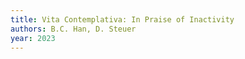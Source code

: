 ```yaml
---
title: Vita Contemplativa: In Praise of Inactivity
authors: B.C. Han, D. Steuer
year: 2023
---
```



